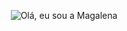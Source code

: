 <p align="center">
  <img src="https://github.com/magafung/magafung/upload/main/assets/githubmaga.gif" alt=" Olá, eu sou a Magalena">
</p>

<!--
**magafung/magafung** is a ✨ _special_ ✨ repository because its `README.md` (this file) appears on your GitHub profile.

Here are some ideas to get you started:

- 🔭 I’m currently working on ...
- 🌱 I’m currently learning ...
- 👯 I’m looking to collaborate on ...
- 🤔 I’m looking for help with ...
- 💬 Ask me about ...
- 📫 How to reach me: ...
- 😄 Pronouns: ...
- ⚡ Fun fact: ...
-->
